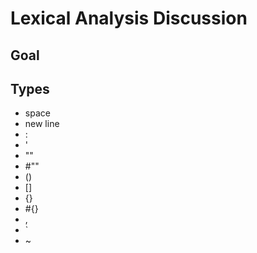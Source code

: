 # Lexical Analysis Discussion

## Goal

## Types

- space
- new line
- :
- '
- ""
- #""
- ()
- []
- {}
- #{}
- ,
- `
- ~
